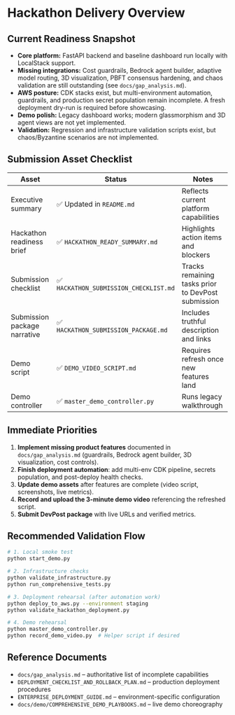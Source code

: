 # Hackathon Delivery Overview

## Current Readiness Snapshot

- **Core platform:** FastAPI backend and baseline dashboard run locally with LocalStack support.
- **Missing integrations:** Cost guardrails, Bedrock agent builder, adaptive model routing, 3D visualization, PBFT consensus hardening, and chaos validation are still outstanding (see `docs/gap_analysis.md`).
- **AWS posture:** CDK stacks exist, but multi-environment automation, guardrails, and production secret population remain incomplete. A fresh deployment dry-run is required before showcasing.
- **Demo polish:** Legacy dashboard works; modern glassmorphism and 3D agent views are not yet implemented.
- **Validation:** Regression and infrastructure validation scripts exist, but chaos/Byzantine scenarios are not implemented.

## Submission Asset Checklist

| Asset | Status | Notes |
|-------|--------|-------|
| Executive summary | ✅ Updated in `README.md` | Reflects current platform capabilities |
| Hackathon readiness brief | ✅ `HACKATHON_READY_SUMMARY.md` | Highlights action items and blockers |
| Submission checklist | ✅ `HACKATHON_SUBMISSION_CHECKLIST.md` | Tracks remaining tasks prior to DevPost submission |
| Submission package narrative | ✅ `HACKATHON_SUBMISSION_PACKAGE.md` | Includes truthful description and links |
| Demo script | ✅ `DEMO_VIDEO_SCRIPT.md` | Requires refresh once new features land |
| Demo controller | ✅ `master_demo_controller.py` | Runs legacy walkthrough |

## Immediate Priorities

1. **Implement missing product features** documented in `docs/gap_analysis.md` (guardrails, Bedrock agent builder, 3D visualization, cost controls).
2. **Finish deployment automation**: add multi-env CDK pipeline, secrets population, and post-deploy health checks.
3. **Update demo assets** after features are complete (video script, screenshots, live metrics).
4. **Record and upload the 3-minute demo video** referencing the refreshed script.
5. **Submit DevPost package** with live URLs and verified metrics.

## Recommended Validation Flow

```bash
# 1. Local smoke test
python start_demo.py

# 2. Infrastructure checks
python validate_infrastructure.py
python run_comprehensive_tests.py

# 3. Deployment rehearsal (after automation work)
python deploy_to_aws.py --environment staging
python validate_hackathon_deployment.py

# 4. Demo rehearsal
python master_demo_controller.py
python record_demo_video.py  # Helper script if desired
```

## Reference Documents

- `docs/gap_analysis.md` – authoritative list of incomplete capabilities
- `DEPLOYMENT_CHECKLIST_AND_ROLLBACK_PLAN.md` – production deployment procedures
- `ENTERPRISE_DEPLOYMENT_GUIDE.md` – environment-specific configuration
- `docs/demo/COMPREHENSIVE_DEMO_PLAYBOOKS.md` – live demo choreography

